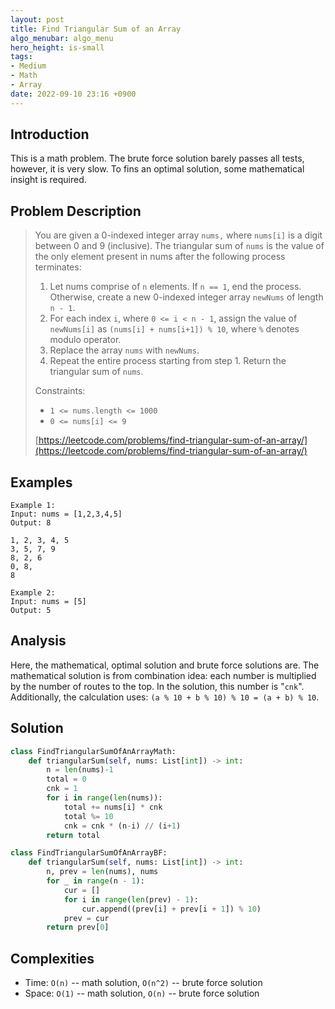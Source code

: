 ```yaml
---
layout: post
title: Find Triangular Sum of an Array
algo_menubar: algo_menu
hero_height: is-small
tags:
- Medium
- Math
- Array
date: 2022-09-10 23:16 +0900
---
```

## Introduction
This is a math problem.
The brute force solution barely passes all tests, however, it is very slow.
To fins an optimal solution, some mathematical insight is required.

## Problem Description
> You are given a 0-indexed integer array `nums,` where `nums[i]` is a digit between 0 and 9 (inclusive).
> The triangular sum of `nums` is the value of the only element present in nums
> after the following process terminates:
> 1. Let nums comprise of `n` elements. If `n == 1`, end the process.
>    Otherwise, create a new 0-indexed integer array `newNums` of length `n - 1`.
> 2. For each index `i`, where `0 <= i < n - 1`, assign the value of `newNums[i]` as `(nums[i] + nums[i+1]) % 10`,
>    where `%` denotes modulo operator.
> 3. Replace the array `nums` with `newNums`.
> 4. Repeat the entire process starting from step 1.
> Return the triangular sum of `nums`.
>
> Constraints:
> - `1 <= nums.length <= 1000`
> - `0 <= nums[i] <= 9`
>
> [https://leetcode.com/problems/find-triangular-sum-of-an-array/](https://leetcode.com/problems/find-triangular-sum-of-an-array/)

## Examples
```
Example 1:
Input: nums = [1,2,3,4,5]
Output: 8

1, 2, 3, 4, 5
3, 5, 7, 9
8, 2, 6
0, 8,
8
```

```
Example 2:
Input: nums = [5]
Output: 5
```

## Analysis

Here, the mathematical, optimal solution and brute force solutions are.
The mathematical solution is from combination idea:
each number is multiplied by the number of routes to the top.
In the solution, this number is "`cnk`".
Additionally, the calculation uses: `(a % 10 + b % 10) % 10 = (a + b) % 10`.

## Solution
```python
class FindTriangularSumOfAnArrayMath:
    def triangularSum(self, nums: List[int]) -> int:
        n = len(nums)-1
        total = 0
        cnk = 1
        for i in range(len(nums)):
            total += nums[i] * cnk
            total %= 10
            cnk = cnk * (n-i) // (i+1)
        return total

class FindTriangularSumOfAnArrayBF:
    def triangularSum(self, nums: List[int]) -> int:
        n, prev = len(nums), nums
        for _ in range(n - 1):
            cur = []
            for i in range(len(prev) - 1):
                cur.append((prev[i] + prev[i + 1]) % 10)
            prev = cur
        return prev[0]
```

## Complexities
- Time: `O(n)` -- math solution, `O(n^2)` -- brute force solution
- Space: `O(1)` -- math solution, `O(n)` -- brute force solution
